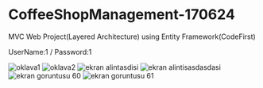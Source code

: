 # CoffeeShopManagement-170624
MVC Web Project(Layered Architecture) using Entity Framework(CodeFirst) 

UserName:1 / Password:1


![oklava1](https://user-images.githubusercontent.com/23638184/29384218-fa159748-82db-11e7-9b1e-ee3db1416baf.JPG)
![oklava2](https://user-images.githubusercontent.com/23638184/29384215-f9ff1fe0-82db-11e7-8a73-225d34c6a15f.JPG)
![ekran alintasdisi](https://user-images.githubusercontent.com/23638184/29384216-fa055b58-82db-11e7-8cd4-31f89f99b1ec.JPG)
![ekran alintisasdasdasi](https://user-images.githubusercontent.com/23638184/29384217-fa07b498-82db-11e7-8277-d2d440e5c58c.JPG)
![ekran goruntusu 60](https://user-images.githubusercontent.com/23638184/29384219-fa1f6976-82db-11e7-8a5a-82d9d4ee9c5a.png)
![ekran goruntusu 61](https://user-images.githubusercontent.com/23638184/29384214-f9f6f824-82db-11e7-976c-cc13c83a68e4.png)
